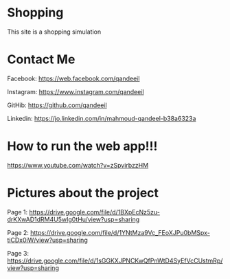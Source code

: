 # Shopping
This site is a shopping simulation

# Contact Me

Facebook: https://web.facebook.com/qandeeil

Instagram: https://www.instagram.com/qandeeil

GitHib: https://github.com/qandeeil

Linkedin: https://jo.linkedin.com/in/mahmoud-qandeel-b38a6323a

# How to run the web app!!!

https://www.youtube.com/watch?v=zSpvirbzzHM

# Pictures about the project

Page 1: 
https://drive.google.com/file/d/1BXpEcNz5zu-drKXwAD1dRM4U5wIg0tHu/view?usp=sharing

Page 2: 
https://drive.google.com/file/d/1YNtMza9Vc_FEoXJPu0bMSpx-tiCDx0iW/view?usp=sharing

Page 3: 
https://drive.google.com/file/d/1sGGKXJPNCKwQfPnWtD4SyEfVcCUstmRp/view?usp=sharing
